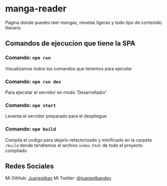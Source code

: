 # manga-reader
Pagina donde puedes leer mangas, novelas ligeras y todo tipo de contenido literario

## Comandos de ejecucion que tiene la SPA

### Comando: `npm run`
Visualizamos todos los comandos que tenemos para ejecutar

### Comando: `npm run dev`
Para ejecutar el servidor en modo 'Desarrollador'

### Comando: `npm start`
Levanta el servidor preparado para el despliegue

### Comando: `npm build`
Compila el codigo para dejarlo refactorizado y minificado en la carpeta `/build` donde tendremos el archivo `index.html`  de todo el proyecto compilado

## Redes Sociales
Mi GitHub: [Juanestban](https://github.com)
Mi Twitter: [@juanestbandev](https://twitter.com)